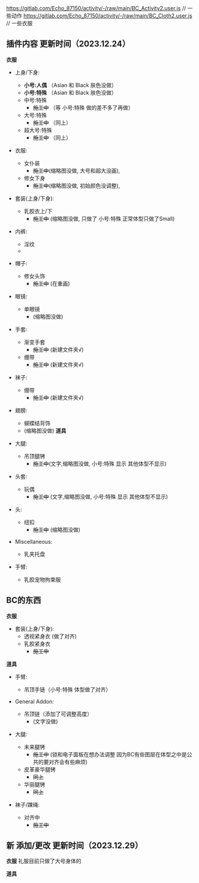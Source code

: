 https://gitlab.com/Echo_87150/activity/-/raw/main/BC_Activity2.user.js   // 一些动作
https://gitlab.com/Echo_87150/activity/-/raw/main/BC_Cloth2.user.js      // 一些衣服

## 插件内容 更新时间（2023.12.24）
**衣服**
+ 上身/下身:
  - __小号:人偶__ （Asian 和 Black 肤色没做）
  - __小号:特殊__ （Asian 和 Black 肤色没做）
  - 中号:特殊  
    - ~~施工中~~ （等 小号:特殊 做的差不多了再做）
  - 大号:特殊  
    - ~~施工中~~ （同上）
  - 超大号:特殊  
    - ~~施工中~~ （同上）
+ 衣服: 
  - 女仆装 
    - ~~施工中~~(缩略图没做, 大号和超大没画), 
  - 修女下身  
    - ~~施工中~~(缩略图没做, 初始颜色没调整),
+ 套装(上身/下身): 
  - 乳胶衣上/下  
    - ~~施工中~~ (缩略图没做, 只做了 小号:特殊 正常体型只做了Small)
+ 内裤: 
  - 淫纹
  - 
+ 帽子:
  - 修女头饰  
    - ~~施工中~~ (在重画)
+ 眼镜:
  - 单眼镜  
    - (缩略图没做)
+ 手套:
  - 渐变手套  
    - ~~施工中~~ (新建文件夹√)
  - 绷带  
    - ~~施工中~~ (新建文件夹√)
+ 袜子:
  - 绷带  
    - ~~施工中~~ (新建文件夹√)
+ 翅膀:
  - 蝴蝶结背饰
  - (缩略图没做)
**道具**
+ 大腿: 
  - 吊顶腿铐  
    - ~~施工中~~(文字,缩略图没做, 小号:特殊 显示 其他体型不显示)
+ 头套:
  - 玩偶  
    - ~~施工中~~ (文字,缩略图没做, 小号:特殊 显示 其他体型不显示) 
+ 头:
  - 纽扣
    - ~~施工中~~ (缩略图没做)
+ Miscellaneous:
  - 乳夹托盘
 
+ 手臂: 
  - 乳胶宠物拘束服
    
## BC的东西
**衣服**
+ 套装(上身/下身): 
  - 透视紧身衣 (做了对齐)
  - 乳胶紧身衣  
    - ~~施工中~~

**道具**
+ 手臂: 
  - 吊顶手链（小号:特殊 体型做了对齐）
+ General Addon:
  - 吊顶链（添加了可调整高度） 
    - (文字没做)

+ 大腿: 
  - 未来腿铐  
    - ~~施工中~~ (锁和电子面板在想办法调整 因为BC有些图层在体型之中是公共的要对齐会有些麻烦)
  - 皮革豪华腿铐  
    - ~~同上~~
  - 华丽腿铐  
    - ~~同上~~

+ 袜子/踝绳:
  - 对齐中  
    - ~~施工中~~

## 新 添加/更改 更新时间（2023.12.29）

**衣服**
礼服目前只做了大号身体的

**道具**

